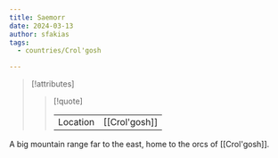 ```yaml
---
title: Saemorr
date: 2024-03-13
author: sfakias
tags:
  - countries/Crol'gosh

---
```

> [!attributes]
> 
> > [!quote]
> >
> > | | |
> > | --- | --- |
> > | Location | [[Crol'gosh]] |

A big mountain range far to the east, home to the orcs of [[Crol'gosh]].